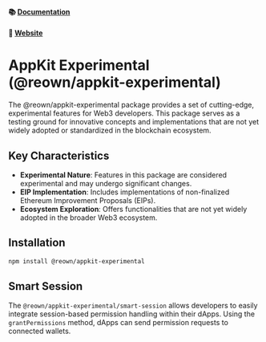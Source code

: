 #### 📚 [Documentation](https://docs.reown.com/2.0/appkit/about)

#### 🔗 [Website](https://reown.com/appkit)

# AppKit Experimental (@reown/appkit-experimental)

The @reown/appkit-experimental package provides a set of cutting-edge, experimental features for Web3 developers. This package serves as a testing ground for innovative concepts and implementations that are not yet widely adopted or standardized in the blockchain ecosystem.

## Key Characteristics

- **Experimental Nature**: Features in this package are considered experimental and may undergo significant changes.
- **EIP Implementation**: Includes implementations of non-finalized Ethereum Improvement Proposals (EIPs).
- **Ecosystem Exploration**: Offers functionalities that are not yet widely adopted in the broader Web3 ecosystem.

## Installation

```bash
npm install @reown/appkit-experimental
```

## Smart Session

The `@reown/appkit-experimental/smart-session` allows developers to easily integrate session-based permission handling within their dApps. Using the `grantPermissions` method, dApps can send permission requests to connected wallets.
